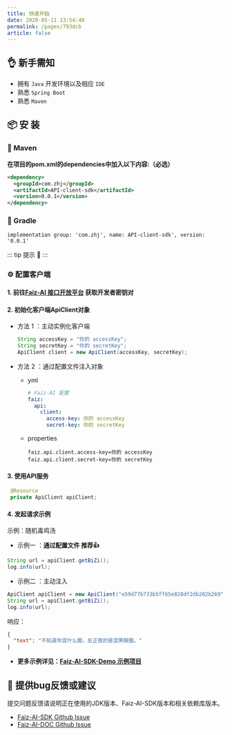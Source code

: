 ```yaml
---
title: 快速开始
date: 2020-05-11 13:54:40
permalink: /pages/793dcb
article: false
---
```


## 👌 新手需知

- 拥有 `Java` 开发环境以及相应 `IDE`
- 熟悉 `Spring Boot`
- 熟悉 `Maven`

## 📦 安 装

### 🍊 Maven

**在项目的pom.xml的dependencies中加入以下内容:（必选）**

```xml
<dependency>
  <groupId>com.zhj</groupId>
  <artifactId>API-client-sdk</artifactId>
  <version>0.0.1</version>
</dependency>
```
### 🍐 Gradle
```
implementation group: 'com.zhj', name: API-client-sdk', version: '0.0.1'
```

::: tip 提示 🔔️
<Badge text="JDK 8 +" />
:::

### ⚙️ 配置客户端

#### 1. 前往[Faiz-AI 接口开放平台](http://api.tempeisite.xyz/account/center) 获取开发者密钥对

#### 2. 初始化客户端ApiClient对象

- 方法 1 ：主动实例化客户端

  ```java
  String accessKey = "你的 accessKey";
  String secretKey = "你的 secretKey";
  ApiClient client = new ApiClient(accessKey, secretKey);
  ```

- 方法 2 ：通过配置文件注入对象

    - yml

      ```yml
      # Faiz-AI 配置
      faiz:
        api:
          client:
            access-key: 你的 accessKey
            secret-key: 你的 secretKey
      ```

    - properties

      ```properties
      faiz.api.client.access-key=你的 accessKey
      faiz.api.client.secret-key=你的 secretKey
      ```

#### 3. 使用API服务

   ```java
    @Resource
    private ApiClient apiClient;
   ```

#### 4. 发起请求示例

示例：随机毒鸡汤

- 示例一 ：**通过配置文件 推荐👍**

```java
String url = apiClient.getBiZi();
log.info(url);
```

- 示例二 ：主动注入
```java
ApiClient apiClient = new ApiClient("e59d77b733b5ff65e828df2db202b269", "69996d59f9bb7605d5867d90a93a686b");
String url = apiClient.getBiZi();
log.info(url);
```

响应：

```json
{
  "text": "不知道你混什么圈，反正我的是混黑眼圈。"
}
```
- **更多示例详见：[Faiz-AI-SDK-Demo 示例项目](https://github.com/Tenpeisite/faiz-api-demo)**

## 🐞 提供bug反馈或建议

提交问题反馈请说明正在使用的JDK版本、Faiz-AI-SDK版本和相关依赖库版本。

* [Faiz-AI-SDK Github Issue](https://github.com/Tenpeisite/API-client-sdk/issues)
* [Faiz-AI-DOC Github Issue](https://github.com/Tenpeisite/faiz-api-doc-master/issues)

